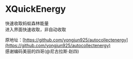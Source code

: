 # XQuickEnergy
快速收取蚂蚁森林能量  
进入界面快速收取，非自动收取  

原地址：[https://github.com/yongjun925/autocollectenergy](https://github.com/yongjun925/autocollectenergy)  
感谢编码美丽的四哥(@尼古拉斯·赵四)
